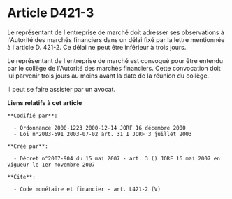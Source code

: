 # Article D421-3

Le représentant de l'entreprise de marché doit adresser ses observations à l'Autorité des marchés financiers dans un délai
fixé par la lettre mentionnée à l'article D. 421-2. Ce délai ne peut être inférieur à trois jours. 

Le représentant de l'entreprise de marché est convoqué pour être entendu par le collège de l'Autorité des marchés financiers.
Cette convocation doit lui parvenir trois jours au moins avant la date de la réunion du collège. 

Il peut se faire assister par un avocat.

**Liens relatifs à cet article**

	**Codifié par**:

	  - Ordonnance 2000-1223 2000-12-14 JORF 16 décembre 2000
	  - Loi n°2003-591 2003-07-02 art. 31 I JORF 3 juillet 2003

	**Créé par**:

	  - Décret n°2007-904 du 15 mai 2007 - art. 3 () JORF 16 mai 2007 en vigueur le 1er novembre 2007

	**Cite**:

	  - Code monétaire et financier - art. L421-2 (V)
